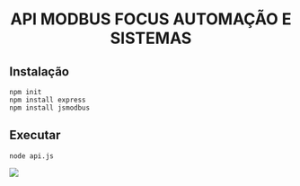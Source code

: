 <h1 align="center"> API MODBUS FOCUS AUTOMAÇÃO E SISTEMAS </h1>

## Instalação
```
npm init
npm install express
npm install jsmodbus 
```
## Executar 
```
node api.js
```
<a href="https://focusautomacao.com.br" target="_blank"> <img src="https://focusautomacao.com.br/wp-content/uploads/2022/02/Ativo-1.png"> </a>
